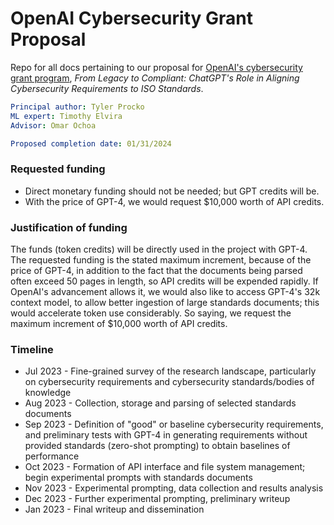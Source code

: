 # OpenAI Cybersecurity Grant Proposal
Repo for all docs pertaining to our proposal for [OpenAI's cybersecurity grant program](https://openai.com/blog/openai-cybersecurity-grant-program), *From Legacy to Compliant: ChatGPT's Role in Aligning Cybersecurity Requirements to ISO Standards*.

```yaml
Principal author: Tyler Procko
ML expert: Timothy Elvira
Advisor: Omar Ochoa

Proposed completion date: 01/31/2024
```

### Requested funding
* Direct monetary funding should not be needed; but GPT credits will be.
* With the price of GPT-4, we would request $10,000 worth of API credits. 

### Justification of funding
The funds (token credits) will be directly used in the project with GPT-4. The requested funding is the stated maximum increment, because of the price of GPT-4, in addition to the fact that the documents being parsed often exceed 50 pages in length, so API credits will be expended rapidly. If OpenAI's advancement allows it, we would also like to access GPT-4's 32k context model, to allow better ingestion of large standards documents; this would accelerate token use considerably. So saying, we request the maximum increment of $10,000 worth of API credits.

### Timeline
* Jul 2023 - Fine-grained survey of the research landscape, particularly on cybersecurity requirements and cybersecurity standards/bodies of knowledge
* Aug 2023 - Collection, storage and parsing of selected standards documents
* Sep 2023 - Definition of "good" or baseline cybersecurity requirements, and preliminary tests with GPT-4 in generating requirements without provided standards (zero-shot prompting) to obtain baselines of performance
* Oct 2023 - Formation of API interface and file system management; begin experimental prompts with standards documents
* Nov 2023 - Experimental prompting, data collection and results analysis
* Dec 2023 - Further experimental prompting, preliminary writeup
* Jan 2023 - Final writeup and dissemination


